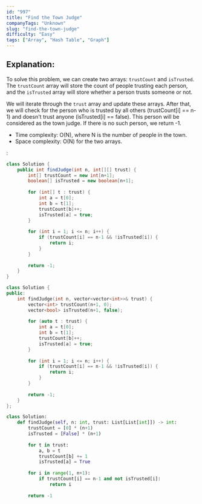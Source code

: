 ```yaml
---
id: "997"
title: "Find the Town Judge"
companyTags: "Unknown"
slug: "find-the-town-judge"
difficulty: "Easy"
tags: ["Array", "Hash Table", "Graph"]
---
```


## Explanation:
To solve this problem, we can create two arrays: `trustCount` and `isTrusted`. The `trustCount` array will store the count of people trusting each person, and the `isTrusted` array will store whether a person trusts someone or not. 

We will iterate through the `trust` array and update these arrays. After that, we will check for the person who is trusted by all others (trustCount[i] == n-1) and doesn't trust anyone (isTrusted[i] == false). This person will be considered as the town judge. If there is no such person, we return -1.

- Time complexity: O(N), where N is the number of people in the town.
- Space complexity: O(N) for the two arrays.

:

```java
class Solution {
    public int findJudge(int n, int[][] trust) {
        int[] trustCount = new int[n+1];
        boolean[] isTrusted = new boolean[n+1];
        
        for (int[] t : trust) {
            int a = t[0];
            int b = t[1];
            trustCount[b]++;
            isTrusted[a] = true;
        }
        
        for (int i = 1; i <= n; i++) {
            if (trustCount[i] == n-1 && !isTrusted[i]) {
                return i;
            }
        }
        
        return -1;
    }
}
```

```cpp
class Solution {
public:
    int findJudge(int n, vector<vector<int>>& trust) {
        vector<int> trustCount(n+1, 0);
        vector<bool> isTrusted(n+1, false);
        
        for (auto t : trust) {
            int a = t[0];
            int b = t[1];
            trustCount[b]++;
            isTrusted[a] = true;
        }
        
        for (int i = 1; i <= n; i++) {
            if (trustCount[i] == n-1 && !isTrusted[i]) {
                return i;
            }
        }
        
        return -1;
    }
};
```

```python
class Solution:
    def findJudge(self, n: int, trust: List[List[int]]) -> int:
        trustCount = [0] * (n+1)
        isTrusted = [False] * (n+1)
        
        for t in trust:
            a, b = t
            trustCount[b] += 1
            isTrusted[a] = True
        
        for i in range(1, n+1):
            if trustCount[i] == n-1 and not isTrusted[i]:
                return i
        
        return -1
```
